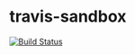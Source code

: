 # travis-sandbox
[![Build Status](https://travis-ci.org/izrik/travis-sandbox.svg)](https://travis-ci.org/izrik/travis-sandbox)
